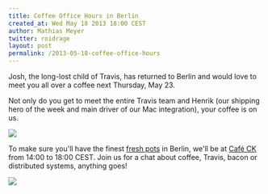 ```yaml
---
title: Coffee Office Hours in Berlin
created_at: Wed May 18 2013 18:00 CEST
author: Mathias Meyer
twitter: roidrage
layout: post
permalink: /2013-05-18-coffee-office-hours
---
```

Josh, the long-lost child of Travis, has returned to Berlin and would love to
meet you all over a coffee next Thursday, May 23.

Not only do you get to meet the entire Travis team and Henrik (our shipping hero
of the week and main driver of our Mac integration), your coffee is on us.

<a href="http://www.youtube.com/watch?v=fhdCslFcKFU"><img src="https://i.chzbgr.com/maxW500/6537829376/h50C9137B/"/></a>

To make sure you'll have the finest [fresh
pots](http://www.youtube.com/watch?v=fhdCslFcKFU) in Berlin, we'll be at [Café
CK](http://cafeck.tumblr.com) from 14:00 to 18:00 CEST. Join us for a chat about
coffee, Travis, bacon or distributed systems, anything goes!

![](http://s3itch.paperplanes.de/cafe_ck_marienburger__Google_Maps_20130518_173704.jpg)

